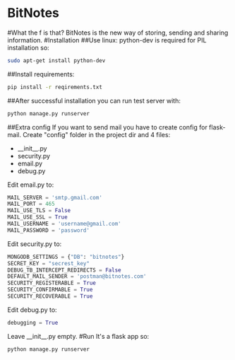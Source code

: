 BitNotes
========
#What the f is that?
BitNotes is the new way of storing, sending and sharing information.
#Installation
##Use linux:
python-dev is required for PIL installation so:
```sh
sudo apt-get install python-dev
```

##Install requirements:
```sh
pip install -r reqirements.txt
```
##After successful installation you can run test server with:
```sh
python manage.py runserver
```
##Extra config
If you want to send mail you have to create config for flask-mail. Create "config" folder in the project dir and 4 files: 
- \_\_init\_\_.py 
- security.py 
- email.py
- debug.py

Edit email.py to:
```python
MAIL_SERVER = 'smtp.gmail.com'
MAIL_PORT = 465
MAIL_USE_TLS = False
MAIL_USE_SSL = True
MAIL_USERNAME = 'username@gmail.com'
MAIL_PASSWORD = 'password'
```
Edit security.py to:
```python
MONGODB_SETTINGS = {"DB": "bitnotes"}
SECRET_KEY = "secrest_key"
DEBUG_TB_INTERCEPT_REDIRECTS = False
DEFAULT_MAIL_SENDER = 'postman@bitnotes.com'
SECURITY_REGISTERABLE = True
SECURITY_CONFIRMABLE = True
SECURITY_RECOVERABLE = True
```
Edit debug.py to:
```python
debugging = True
```
Leave \_\_init\_\_.py empty.
#Run
It's a flask app so:
```sh
python manage.py runserver
```